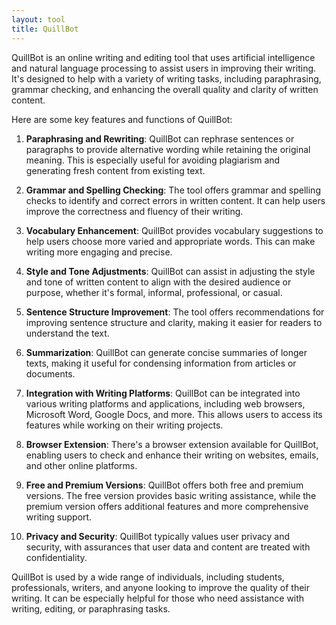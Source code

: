 ```yaml
---
layout: tool
title: QuillBot
---
```


QuillBot is an online writing and editing tool that uses artificial intelligence and natural language processing to assist users in improving their writing. It's designed to help with a variety of writing tasks, including paraphrasing, grammar checking, and enhancing the overall quality and clarity of written content. 

Here are some key features and functions of QuillBot:

1. **Paraphrasing and Rewriting**: QuillBot can rephrase sentences or paragraphs to provide alternative wording while retaining the original meaning. This is especially useful for avoiding plagiarism and generating fresh content from existing text.

2. **Grammar and Spelling Checking**: The tool offers grammar and spelling checks to identify and correct errors in written content. It can help users improve the correctness and fluency of their writing.

3. **Vocabulary Enhancement**: QuillBot provides vocabulary suggestions to help users choose more varied and appropriate words. This can make writing more engaging and precise.

4. **Style and Tone Adjustments**: QuillBot can assist in adjusting the style and tone of written content to align with the desired audience or purpose, whether it's formal, informal, professional, or casual.

5. **Sentence Structure Improvement**: The tool offers recommendations for improving sentence structure and clarity, making it easier for readers to understand the text.

6. **Summarization**: QuillBot can generate concise summaries of longer texts, making it useful for condensing information from articles or documents.

7. **Integration with Writing Platforms**: QuillBot can be integrated into various writing platforms and applications, including web browsers, Microsoft Word, Google Docs, and more. This allows users to access its features while working on their writing projects.

8. **Browser Extension**: There's a browser extension available for QuillBot, enabling users to check and enhance their writing on websites, emails, and other online platforms.

9. **Free and Premium Versions**: QuillBot offers both free and premium versions. The free version provides basic writing assistance, while the premium version offers additional features and more comprehensive writing support.

10. **Privacy and Security**: QuillBot typically values user privacy and security, with assurances that user data and content are treated with confidentiality.

QuillBot is used by a wide range of individuals, including students, professionals, writers, and anyone looking to improve the quality of their writing. It can be especially helpful for those who need assistance with writing, editing, or paraphrasing tasks. 

